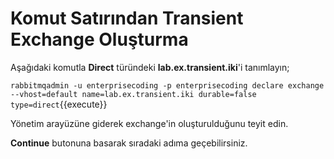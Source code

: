 # Komut Satırından Transient Exchange Oluşturma

Aşağıdaki komutla **Direct** türündeki **lab.ex.transient.iki**'i tanımlayın;

`rabbitmqadmin -u enterprisecoding -p enterprisecoding declare exchange --vhost=default name=lab.ex.transient.iki durable=false type=direct`{{execute}}

Yönetim arayüzüne giderek exchange'in oluşturulduğunu teyit edin.

**Continue** butonuna basarak sıradaki adıma geçebilirsiniz.